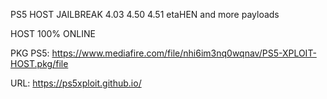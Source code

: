 PS5 HOST JAILBREAK 4.03 4.50 4.51 etaHEN and more payloads 

HOST 100% ONLINE

PKG PS5:
https://www.mediafire.com/file/nhi6im3nq0wqnav/PS5-XPLOIT-HOST.pkg/file

URL:
https://ps5xploit.github.io/
